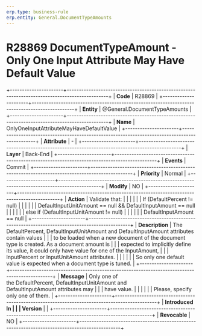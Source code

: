```yaml
---
erp.type: business-rule
erp.entity: General.DocumentTypeAmounts
---
```


# R28869 DocumentTypeAmount - Only One Input Attribute May Have Default Value
+----------------------+-----------------------------------------------------------------------------------------------+
| **Code**             | R28869                                                                                        |
+----------------------+-----------------------------------------------------------------------------------------------+
| **Entity**           | @General.DocumentTypeAmounts                                                                            |
+----------------------+-----------------------------------------------------------------------------------------------+
| **Name**             | OnlyOneInputAttributeMayHaveDefaultValue                                                      |
+----------------------+-----------------------------------------------------------------------------------------------+
| **Attribute**        | \-                                                                                            |
+----------------------+-----------------------------------------------------------------------------------------------+
| **Layer**            | Back-End                                                                                      |
+----------------------+-----------------------------------------------------------------------------------------------+
| **Events**           | Commit                                                                                        |
+----------------------+-----------------------------------------------------------------------------------------------+
| **Priority**         | Normal                                                                                        |
+----------------------+-----------------------------------------------------------------------------------------------+
| **Modify**           | NO                                                                                            |
+----------------------+-----------------------------------------------------------------------------------------------+
| **Action**           | Validate that:                                                                                |
|                      |                                                                                               |
|                      | If (DefaultPercent != null)                                                                   |
|                      |                                                                                               |
|                      | DefaultInputUnitAmount == null && DefaultInputAmount == null                                  |
|                      |                                                                                               |
|                      | else if (DefaultInputUnitAmount != null)                                                      |
|                      |                                                                                               |
|                      | DefaultInputAmount == null                                                                    |
+----------------------+-----------------------------------------------------------------------------------------------+
| **Description**      | The DefaultPercent, DefaultInputUnitAmount and DefaultInputAmount attributes contain values   |
|                      | to be loaded when a new document of the document type is created. As a document amount is     |
|                      | expected to implicitly define its value, it could only have value for one of the InputAmount, |
|                      | InputPercent or InputUnitAmount attributes.                                                   |
|                      |                                                                                               |
|                      | So only one default value is expected when a document type is tuned.                          |
+----------------------+-----------------------------------------------------------------------------------------------+
| **Message**          | Only one of the DefaultPercent, DefaultInputUnitAmount and DefaultInputAmount attributes may  |
|                      | have value.                                                                                   |
|                      |                                                                                               |
|                      | Please, specify only one of them.                                                             |
+----------------------+-----------------------------------------------------------------------------------------------+
| **Introduced In      |                                                                                               |
| Version**            |                                                                                               |
+----------------------+-----------------------------------------------------------------------------------------------+
| **Revocable**        | NO                                                                                            |
+----------------------+-----------------------------------------------------------------------------------------------+

  

  

  
